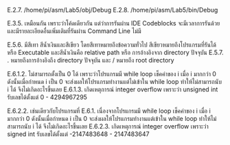 E.2.7. /home/pi/asm/Lab5/obj/Debug
E.2.8. /home/pi/asm/Lab5/bin/Debug

E.3.5. เหมือนกัน เพราะว่าโค้ดเดียวกัน แต่ว่าการรันผ่าน IDE Codeblocks จะมีเวลาการรันด้วย และมีรายละเอียดอื่นเพิ่มเติมที่รันผ่าน Command Line ไม่มี

E.5.6. มีสีเทา สีน้ำเงินและสีเขียว โดยสีเทาหมายถึงข้อความทั่วไป สีเขียวหมายถึงโปรแกรมที่รันได้ หรือ Executable และสีน้ำเงินคือ relative path หรือ การอ้างอิงจาก directory ปัจจุบัน
E.5.7. . หมายถึงการอ้างอิงถึง directory ปัจจุบัน และ / หมายถึง root directory

E.6.1.2. ไม่สามารถตั้งเป็น 0 ได้ เพราะว่าโปรแกรมมี while loop เช็คค่าของ i เมื่อ i มากกว่า 0 ดังนั้นเมื่อกำหนด i เป็น 0 จะส่งผลให้โปรแกรมทำงานแต่ไม่เข้าใน while loop ทำให้ไม่สามารถนับ i ได้ จึงไม่เกิดอะไรขึ้นเลย
E.6.1.3. เกิดเหตุการณ์ integer overflow เพราะว่า unsigned int รับเลขได้ตั้งแต่ 0 - 4294967295

E.6.2.2. เช่นเดียวกับโปรแกรมที่ E.6.1. เนื่องจากโปรแกรมมี while loop เช็คค่าของ i เมื่อ i มากกว่า 0 ดังนั้นเมื่อกำหนด i เป็น 0 จะส่งผลให้โปรแกรมทำงานแต่เข้าใน while loop ทำให้ไม่สามารถนับ i ได้ จึงไม่เกิดอะไรขึ้นเลย
E.6.2.3. เกิดเหตุการณ์ integer overflow เพราะว่า signed int รับเลขได้ตั้งแต่ -2147483648 - 2147483647
